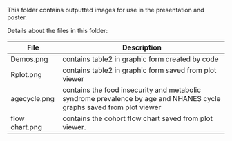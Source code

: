 This folder contains outputted images for use in the presentation and poster.   

Details about the files in this folder:  

File | Description
---|---------------------------------------------------------------------
Demos.png | contains table2 in graphic form created by code
Rplot.png | contains table2 in graphic form saved from plot viewer
agecycle.png | contains the food insecurity and metabolic syndrome prevalence by age and NHANES cycle graphs saved from plot viewer   
flow chart.png | contains the cohort flow chart saved from plot viewer. 
